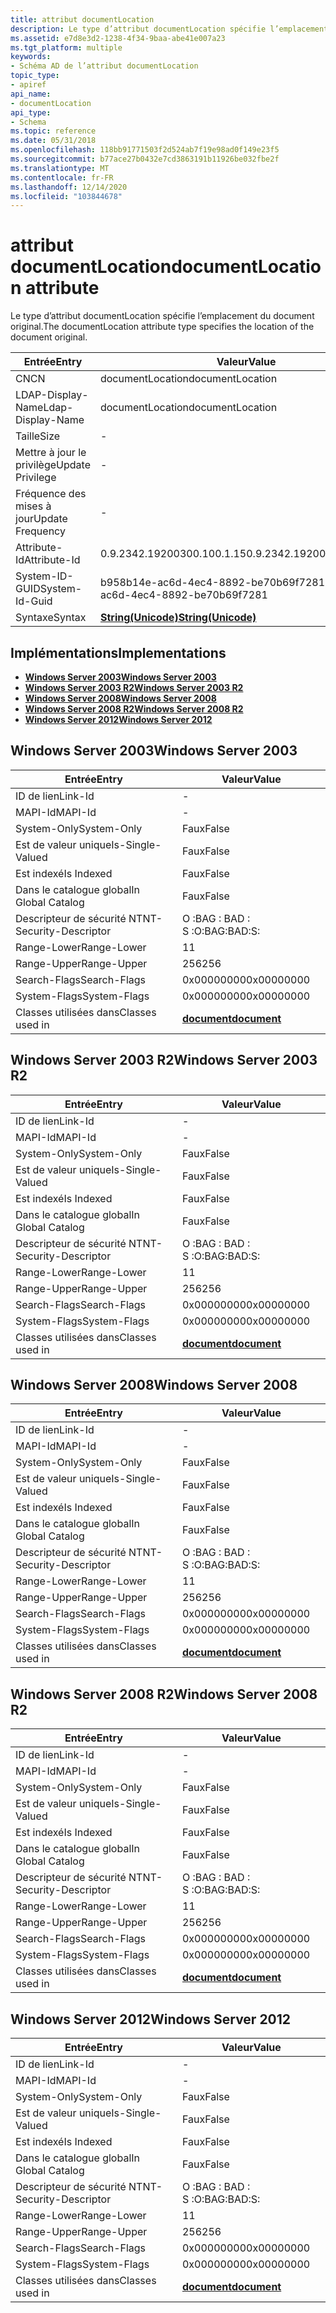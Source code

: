 ```yaml
---
title: attribut documentLocation
description: Le type d’attribut documentLocation spécifie l’emplacement du document original.
ms.assetid: e7d8e3d2-1238-4f34-9baa-abe41e007a23
ms.tgt_platform: multiple
keywords:
- Schéma AD de l’attribut documentLocation
topic_type:
- apiref
api_name:
- documentLocation
api_type:
- Schema
ms.topic: reference
ms.date: 05/31/2018
ms.openlocfilehash: 118bb91771503f2d524ab7f19e98ad0f149e23f5
ms.sourcegitcommit: b77ace27b0432e7cd3863191b11926be032fbe2f
ms.translationtype: MT
ms.contentlocale: fr-FR
ms.lasthandoff: 12/14/2020
ms.locfileid: "103844678"
---
```

# <a name="documentlocation-attribute"></a><span data-ttu-id="effca-104">attribut documentLocation</span><span class="sxs-lookup"><span data-stu-id="effca-104">documentLocation attribute</span></span>

<span data-ttu-id="effca-105">Le type d’attribut documentLocation spécifie l’emplacement du document original.</span><span class="sxs-lookup"><span data-stu-id="effca-105">The documentLocation attribute type specifies the location of the document original.</span></span>



| <span data-ttu-id="effca-106">Entrée</span><span class="sxs-lookup"><span data-stu-id="effca-106">Entry</span></span> | <span data-ttu-id="effca-107">Valeur</span><span class="sxs-lookup"><span data-stu-id="effca-107">Value</span></span> |
|-------------------|---------------------------------------------|
| <span data-ttu-id="effca-108">CN</span><span class="sxs-lookup"><span data-stu-id="effca-108">CN</span></span>                | <span data-ttu-id="effca-109">documentLocation</span><span class="sxs-lookup"><span data-stu-id="effca-109">documentLocation</span></span>                            |
| <span data-ttu-id="effca-110">LDAP-Display-Name</span><span class="sxs-lookup"><span data-stu-id="effca-110">Ldap-Display-Name</span></span> | <span data-ttu-id="effca-111">documentLocation</span><span class="sxs-lookup"><span data-stu-id="effca-111">documentLocation</span></span>                            |
| <span data-ttu-id="effca-112">Taille</span><span class="sxs-lookup"><span data-stu-id="effca-112">Size</span></span>              | \-                                          |
| <span data-ttu-id="effca-113">Mettre à jour le privilège</span><span class="sxs-lookup"><span data-stu-id="effca-113">Update Privilege</span></span>  | \-                                          |
| <span data-ttu-id="effca-114">Fréquence des mises à jour</span><span class="sxs-lookup"><span data-stu-id="effca-114">Update Frequency</span></span>  | \-                                          |
| <span data-ttu-id="effca-115">Attribute-Id</span><span class="sxs-lookup"><span data-stu-id="effca-115">Attribute-Id</span></span>      | <span data-ttu-id="effca-116">0.9.2342.19200300.100.1.15</span><span class="sxs-lookup"><span data-stu-id="effca-116">0.9.2342.19200300.100.1.15</span></span>                  |
| <span data-ttu-id="effca-117">System-ID-GUID</span><span class="sxs-lookup"><span data-stu-id="effca-117">System-Id-Guid</span></span>    | <span data-ttu-id="effca-118">b958b14e-ac6d-4ec4-8892-be70b69f7281</span><span class="sxs-lookup"><span data-stu-id="effca-118">b958b14e-ac6d-4ec4-8892-be70b69f7281</span></span>        |
| <span data-ttu-id="effca-119">Syntaxe</span><span class="sxs-lookup"><span data-stu-id="effca-119">Syntax</span></span>            | [<span data-ttu-id="effca-120">**String(Unicode)**</span><span class="sxs-lookup"><span data-stu-id="effca-120">**String(Unicode)**</span></span>](s-string-unicode.md) |



## <a name="implementations"></a><span data-ttu-id="effca-121">Implémentations</span><span class="sxs-lookup"><span data-stu-id="effca-121">Implementations</span></span>

-   [<span data-ttu-id="effca-122">**Windows Server 2003**</span><span class="sxs-lookup"><span data-stu-id="effca-122">**Windows Server 2003**</span></span>](#windows-server-2003)
-   [<span data-ttu-id="effca-123">**Windows Server 2003 R2**</span><span class="sxs-lookup"><span data-stu-id="effca-123">**Windows Server 2003 R2**</span></span>](#windows-server-2003-r2)
-   [<span data-ttu-id="effca-124">**Windows Server 2008**</span><span class="sxs-lookup"><span data-stu-id="effca-124">**Windows Server 2008**</span></span>](#windows-server-2008)
-   [<span data-ttu-id="effca-125">**Windows Server 2008 R2**</span><span class="sxs-lookup"><span data-stu-id="effca-125">**Windows Server 2008 R2**</span></span>](#windows-server-2008-r2)
-   [<span data-ttu-id="effca-126">**Windows Server 2012**</span><span class="sxs-lookup"><span data-stu-id="effca-126">**Windows Server 2012**</span></span>](#windows-server-2012)

## <a name="windows-server-2003"></a><span data-ttu-id="effca-127">Windows Server 2003</span><span class="sxs-lookup"><span data-stu-id="effca-127">Windows Server 2003</span></span>



| <span data-ttu-id="effca-128">Entrée</span><span class="sxs-lookup"><span data-stu-id="effca-128">Entry</span></span> | <span data-ttu-id="effca-129">Valeur</span><span class="sxs-lookup"><span data-stu-id="effca-129">Value</span></span> |
|------------------------|-------------------------------------------|
| <span data-ttu-id="effca-130">ID de lien</span><span class="sxs-lookup"><span data-stu-id="effca-130">Link-Id</span></span>                | \-                                        |
| <span data-ttu-id="effca-131">MAPI-Id</span><span class="sxs-lookup"><span data-stu-id="effca-131">MAPI-Id</span></span>                | \-                                        |
| <span data-ttu-id="effca-132">System-Only</span><span class="sxs-lookup"><span data-stu-id="effca-132">System-Only</span></span>            | <span data-ttu-id="effca-133">Faux</span><span class="sxs-lookup"><span data-stu-id="effca-133">False</span></span>                                     |
| <span data-ttu-id="effca-134">Est de valeur unique</span><span class="sxs-lookup"><span data-stu-id="effca-134">Is-Single-Valued</span></span>       | <span data-ttu-id="effca-135">Faux</span><span class="sxs-lookup"><span data-stu-id="effca-135">False</span></span>                                     |
| <span data-ttu-id="effca-136">Est indexé</span><span class="sxs-lookup"><span data-stu-id="effca-136">Is Indexed</span></span>             | <span data-ttu-id="effca-137">Faux</span><span class="sxs-lookup"><span data-stu-id="effca-137">False</span></span>                                     |
| <span data-ttu-id="effca-138">Dans le catalogue global</span><span class="sxs-lookup"><span data-stu-id="effca-138">In Global Catalog</span></span>      | <span data-ttu-id="effca-139">Faux</span><span class="sxs-lookup"><span data-stu-id="effca-139">False</span></span>                                     |
| <span data-ttu-id="effca-140">Descripteur de sécurité NT</span><span class="sxs-lookup"><span data-stu-id="effca-140">NT-Security-Descriptor</span></span> | <span data-ttu-id="effca-141">O :BAG : BAD : S :</span><span class="sxs-lookup"><span data-stu-id="effca-141">O:BAG:BAD:S:</span></span>                              |
| <span data-ttu-id="effca-142">Range-Lower</span><span class="sxs-lookup"><span data-stu-id="effca-142">Range-Lower</span></span>            | <span data-ttu-id="effca-143">1</span><span class="sxs-lookup"><span data-stu-id="effca-143">1</span></span>                                         |
| <span data-ttu-id="effca-144">Range-Upper</span><span class="sxs-lookup"><span data-stu-id="effca-144">Range-Upper</span></span>            | <span data-ttu-id="effca-145">256</span><span class="sxs-lookup"><span data-stu-id="effca-145">256</span></span>                                       |
| <span data-ttu-id="effca-146">Search-Flags</span><span class="sxs-lookup"><span data-stu-id="effca-146">Search-Flags</span></span>           | <span data-ttu-id="effca-147">0x00000000</span><span class="sxs-lookup"><span data-stu-id="effca-147">0x00000000</span></span>                                |
| <span data-ttu-id="effca-148">System-Flags</span><span class="sxs-lookup"><span data-stu-id="effca-148">System-Flags</span></span>           | <span data-ttu-id="effca-149">0x00000000</span><span class="sxs-lookup"><span data-stu-id="effca-149">0x00000000</span></span>                                |
| <span data-ttu-id="effca-150">Classes utilisées dans</span><span class="sxs-lookup"><span data-stu-id="effca-150">Classes used in</span></span>        | [<span data-ttu-id="effca-151">**document**</span><span class="sxs-lookup"><span data-stu-id="effca-151">**document**</span></span>](c-document.md)<br/> |



## <a name="windows-server-2003-r2"></a><span data-ttu-id="effca-152">Windows Server 2003 R2</span><span class="sxs-lookup"><span data-stu-id="effca-152">Windows Server 2003 R2</span></span>



| <span data-ttu-id="effca-153">Entrée</span><span class="sxs-lookup"><span data-stu-id="effca-153">Entry</span></span> | <span data-ttu-id="effca-154">Valeur</span><span class="sxs-lookup"><span data-stu-id="effca-154">Value</span></span> |
|------------------------|-------------------------------------------|
| <span data-ttu-id="effca-155">ID de lien</span><span class="sxs-lookup"><span data-stu-id="effca-155">Link-Id</span></span>                | \-                                        |
| <span data-ttu-id="effca-156">MAPI-Id</span><span class="sxs-lookup"><span data-stu-id="effca-156">MAPI-Id</span></span>                | \-                                        |
| <span data-ttu-id="effca-157">System-Only</span><span class="sxs-lookup"><span data-stu-id="effca-157">System-Only</span></span>            | <span data-ttu-id="effca-158">Faux</span><span class="sxs-lookup"><span data-stu-id="effca-158">False</span></span>                                     |
| <span data-ttu-id="effca-159">Est de valeur unique</span><span class="sxs-lookup"><span data-stu-id="effca-159">Is-Single-Valued</span></span>       | <span data-ttu-id="effca-160">Faux</span><span class="sxs-lookup"><span data-stu-id="effca-160">False</span></span>                                     |
| <span data-ttu-id="effca-161">Est indexé</span><span class="sxs-lookup"><span data-stu-id="effca-161">Is Indexed</span></span>             | <span data-ttu-id="effca-162">Faux</span><span class="sxs-lookup"><span data-stu-id="effca-162">False</span></span>                                     |
| <span data-ttu-id="effca-163">Dans le catalogue global</span><span class="sxs-lookup"><span data-stu-id="effca-163">In Global Catalog</span></span>      | <span data-ttu-id="effca-164">Faux</span><span class="sxs-lookup"><span data-stu-id="effca-164">False</span></span>                                     |
| <span data-ttu-id="effca-165">Descripteur de sécurité NT</span><span class="sxs-lookup"><span data-stu-id="effca-165">NT-Security-Descriptor</span></span> | <span data-ttu-id="effca-166">O :BAG : BAD : S :</span><span class="sxs-lookup"><span data-stu-id="effca-166">O:BAG:BAD:S:</span></span>                              |
| <span data-ttu-id="effca-167">Range-Lower</span><span class="sxs-lookup"><span data-stu-id="effca-167">Range-Lower</span></span>            | <span data-ttu-id="effca-168">1</span><span class="sxs-lookup"><span data-stu-id="effca-168">1</span></span>                                         |
| <span data-ttu-id="effca-169">Range-Upper</span><span class="sxs-lookup"><span data-stu-id="effca-169">Range-Upper</span></span>            | <span data-ttu-id="effca-170">256</span><span class="sxs-lookup"><span data-stu-id="effca-170">256</span></span>                                       |
| <span data-ttu-id="effca-171">Search-Flags</span><span class="sxs-lookup"><span data-stu-id="effca-171">Search-Flags</span></span>           | <span data-ttu-id="effca-172">0x00000000</span><span class="sxs-lookup"><span data-stu-id="effca-172">0x00000000</span></span>                                |
| <span data-ttu-id="effca-173">System-Flags</span><span class="sxs-lookup"><span data-stu-id="effca-173">System-Flags</span></span>           | <span data-ttu-id="effca-174">0x00000000</span><span class="sxs-lookup"><span data-stu-id="effca-174">0x00000000</span></span>                                |
| <span data-ttu-id="effca-175">Classes utilisées dans</span><span class="sxs-lookup"><span data-stu-id="effca-175">Classes used in</span></span>        | [<span data-ttu-id="effca-176">**document**</span><span class="sxs-lookup"><span data-stu-id="effca-176">**document**</span></span>](c-document.md)<br/> |



## <a name="windows-server-2008"></a><span data-ttu-id="effca-177">Windows Server 2008</span><span class="sxs-lookup"><span data-stu-id="effca-177">Windows Server 2008</span></span>



| <span data-ttu-id="effca-178">Entrée</span><span class="sxs-lookup"><span data-stu-id="effca-178">Entry</span></span> | <span data-ttu-id="effca-179">Valeur</span><span class="sxs-lookup"><span data-stu-id="effca-179">Value</span></span> |
|------------------------|-------------------------------------------|
| <span data-ttu-id="effca-180">ID de lien</span><span class="sxs-lookup"><span data-stu-id="effca-180">Link-Id</span></span>                | \-                                        |
| <span data-ttu-id="effca-181">MAPI-Id</span><span class="sxs-lookup"><span data-stu-id="effca-181">MAPI-Id</span></span>                | \-                                        |
| <span data-ttu-id="effca-182">System-Only</span><span class="sxs-lookup"><span data-stu-id="effca-182">System-Only</span></span>            | <span data-ttu-id="effca-183">Faux</span><span class="sxs-lookup"><span data-stu-id="effca-183">False</span></span>                                     |
| <span data-ttu-id="effca-184">Est de valeur unique</span><span class="sxs-lookup"><span data-stu-id="effca-184">Is-Single-Valued</span></span>       | <span data-ttu-id="effca-185">Faux</span><span class="sxs-lookup"><span data-stu-id="effca-185">False</span></span>                                     |
| <span data-ttu-id="effca-186">Est indexé</span><span class="sxs-lookup"><span data-stu-id="effca-186">Is Indexed</span></span>             | <span data-ttu-id="effca-187">Faux</span><span class="sxs-lookup"><span data-stu-id="effca-187">False</span></span>                                     |
| <span data-ttu-id="effca-188">Dans le catalogue global</span><span class="sxs-lookup"><span data-stu-id="effca-188">In Global Catalog</span></span>      | <span data-ttu-id="effca-189">Faux</span><span class="sxs-lookup"><span data-stu-id="effca-189">False</span></span>                                     |
| <span data-ttu-id="effca-190">Descripteur de sécurité NT</span><span class="sxs-lookup"><span data-stu-id="effca-190">NT-Security-Descriptor</span></span> | <span data-ttu-id="effca-191">O :BAG : BAD : S :</span><span class="sxs-lookup"><span data-stu-id="effca-191">O:BAG:BAD:S:</span></span>                              |
| <span data-ttu-id="effca-192">Range-Lower</span><span class="sxs-lookup"><span data-stu-id="effca-192">Range-Lower</span></span>            | <span data-ttu-id="effca-193">1</span><span class="sxs-lookup"><span data-stu-id="effca-193">1</span></span>                                         |
| <span data-ttu-id="effca-194">Range-Upper</span><span class="sxs-lookup"><span data-stu-id="effca-194">Range-Upper</span></span>            | <span data-ttu-id="effca-195">256</span><span class="sxs-lookup"><span data-stu-id="effca-195">256</span></span>                                       |
| <span data-ttu-id="effca-196">Search-Flags</span><span class="sxs-lookup"><span data-stu-id="effca-196">Search-Flags</span></span>           | <span data-ttu-id="effca-197">0x00000000</span><span class="sxs-lookup"><span data-stu-id="effca-197">0x00000000</span></span>                                |
| <span data-ttu-id="effca-198">System-Flags</span><span class="sxs-lookup"><span data-stu-id="effca-198">System-Flags</span></span>           | <span data-ttu-id="effca-199">0x00000000</span><span class="sxs-lookup"><span data-stu-id="effca-199">0x00000000</span></span>                                |
| <span data-ttu-id="effca-200">Classes utilisées dans</span><span class="sxs-lookup"><span data-stu-id="effca-200">Classes used in</span></span>        | [<span data-ttu-id="effca-201">**document**</span><span class="sxs-lookup"><span data-stu-id="effca-201">**document**</span></span>](c-document.md)<br/> |



## <a name="windows-server-2008-r2"></a><span data-ttu-id="effca-202">Windows Server 2008 R2</span><span class="sxs-lookup"><span data-stu-id="effca-202">Windows Server 2008 R2</span></span>



| <span data-ttu-id="effca-203">Entrée</span><span class="sxs-lookup"><span data-stu-id="effca-203">Entry</span></span> | <span data-ttu-id="effca-204">Valeur</span><span class="sxs-lookup"><span data-stu-id="effca-204">Value</span></span> |
|------------------------|-------------------------------------------|
| <span data-ttu-id="effca-205">ID de lien</span><span class="sxs-lookup"><span data-stu-id="effca-205">Link-Id</span></span>                | \-                                        |
| <span data-ttu-id="effca-206">MAPI-Id</span><span class="sxs-lookup"><span data-stu-id="effca-206">MAPI-Id</span></span>                | \-                                        |
| <span data-ttu-id="effca-207">System-Only</span><span class="sxs-lookup"><span data-stu-id="effca-207">System-Only</span></span>            | <span data-ttu-id="effca-208">Faux</span><span class="sxs-lookup"><span data-stu-id="effca-208">False</span></span>                                     |
| <span data-ttu-id="effca-209">Est de valeur unique</span><span class="sxs-lookup"><span data-stu-id="effca-209">Is-Single-Valued</span></span>       | <span data-ttu-id="effca-210">Faux</span><span class="sxs-lookup"><span data-stu-id="effca-210">False</span></span>                                     |
| <span data-ttu-id="effca-211">Est indexé</span><span class="sxs-lookup"><span data-stu-id="effca-211">Is Indexed</span></span>             | <span data-ttu-id="effca-212">Faux</span><span class="sxs-lookup"><span data-stu-id="effca-212">False</span></span>                                     |
| <span data-ttu-id="effca-213">Dans le catalogue global</span><span class="sxs-lookup"><span data-stu-id="effca-213">In Global Catalog</span></span>      | <span data-ttu-id="effca-214">Faux</span><span class="sxs-lookup"><span data-stu-id="effca-214">False</span></span>                                     |
| <span data-ttu-id="effca-215">Descripteur de sécurité NT</span><span class="sxs-lookup"><span data-stu-id="effca-215">NT-Security-Descriptor</span></span> | <span data-ttu-id="effca-216">O :BAG : BAD : S :</span><span class="sxs-lookup"><span data-stu-id="effca-216">O:BAG:BAD:S:</span></span>                              |
| <span data-ttu-id="effca-217">Range-Lower</span><span class="sxs-lookup"><span data-stu-id="effca-217">Range-Lower</span></span>            | <span data-ttu-id="effca-218">1</span><span class="sxs-lookup"><span data-stu-id="effca-218">1</span></span>                                         |
| <span data-ttu-id="effca-219">Range-Upper</span><span class="sxs-lookup"><span data-stu-id="effca-219">Range-Upper</span></span>            | <span data-ttu-id="effca-220">256</span><span class="sxs-lookup"><span data-stu-id="effca-220">256</span></span>                                       |
| <span data-ttu-id="effca-221">Search-Flags</span><span class="sxs-lookup"><span data-stu-id="effca-221">Search-Flags</span></span>           | <span data-ttu-id="effca-222">0x00000000</span><span class="sxs-lookup"><span data-stu-id="effca-222">0x00000000</span></span>                                |
| <span data-ttu-id="effca-223">System-Flags</span><span class="sxs-lookup"><span data-stu-id="effca-223">System-Flags</span></span>           | <span data-ttu-id="effca-224">0x00000000</span><span class="sxs-lookup"><span data-stu-id="effca-224">0x00000000</span></span>                                |
| <span data-ttu-id="effca-225">Classes utilisées dans</span><span class="sxs-lookup"><span data-stu-id="effca-225">Classes used in</span></span>        | [<span data-ttu-id="effca-226">**document**</span><span class="sxs-lookup"><span data-stu-id="effca-226">**document**</span></span>](c-document.md)<br/> |



## <a name="windows-server-2012"></a><span data-ttu-id="effca-227">Windows Server 2012</span><span class="sxs-lookup"><span data-stu-id="effca-227">Windows Server 2012</span></span>



| <span data-ttu-id="effca-228">Entrée</span><span class="sxs-lookup"><span data-stu-id="effca-228">Entry</span></span> | <span data-ttu-id="effca-229">Valeur</span><span class="sxs-lookup"><span data-stu-id="effca-229">Value</span></span> |
|------------------------|-------------------------------------------|
| <span data-ttu-id="effca-230">ID de lien</span><span class="sxs-lookup"><span data-stu-id="effca-230">Link-Id</span></span>                | \-                                        |
| <span data-ttu-id="effca-231">MAPI-Id</span><span class="sxs-lookup"><span data-stu-id="effca-231">MAPI-Id</span></span>                | \-                                        |
| <span data-ttu-id="effca-232">System-Only</span><span class="sxs-lookup"><span data-stu-id="effca-232">System-Only</span></span>            | <span data-ttu-id="effca-233">Faux</span><span class="sxs-lookup"><span data-stu-id="effca-233">False</span></span>                                     |
| <span data-ttu-id="effca-234">Est de valeur unique</span><span class="sxs-lookup"><span data-stu-id="effca-234">Is-Single-Valued</span></span>       | <span data-ttu-id="effca-235">Faux</span><span class="sxs-lookup"><span data-stu-id="effca-235">False</span></span>                                     |
| <span data-ttu-id="effca-236">Est indexé</span><span class="sxs-lookup"><span data-stu-id="effca-236">Is Indexed</span></span>             | <span data-ttu-id="effca-237">Faux</span><span class="sxs-lookup"><span data-stu-id="effca-237">False</span></span>                                     |
| <span data-ttu-id="effca-238">Dans le catalogue global</span><span class="sxs-lookup"><span data-stu-id="effca-238">In Global Catalog</span></span>      | <span data-ttu-id="effca-239">Faux</span><span class="sxs-lookup"><span data-stu-id="effca-239">False</span></span>                                     |
| <span data-ttu-id="effca-240">Descripteur de sécurité NT</span><span class="sxs-lookup"><span data-stu-id="effca-240">NT-Security-Descriptor</span></span> | <span data-ttu-id="effca-241">O :BAG : BAD : S :</span><span class="sxs-lookup"><span data-stu-id="effca-241">O:BAG:BAD:S:</span></span>                              |
| <span data-ttu-id="effca-242">Range-Lower</span><span class="sxs-lookup"><span data-stu-id="effca-242">Range-Lower</span></span>            | <span data-ttu-id="effca-243">1</span><span class="sxs-lookup"><span data-stu-id="effca-243">1</span></span>                                         |
| <span data-ttu-id="effca-244">Range-Upper</span><span class="sxs-lookup"><span data-stu-id="effca-244">Range-Upper</span></span>            | <span data-ttu-id="effca-245">256</span><span class="sxs-lookup"><span data-stu-id="effca-245">256</span></span>                                       |
| <span data-ttu-id="effca-246">Search-Flags</span><span class="sxs-lookup"><span data-stu-id="effca-246">Search-Flags</span></span>           | <span data-ttu-id="effca-247">0x00000000</span><span class="sxs-lookup"><span data-stu-id="effca-247">0x00000000</span></span>                                |
| <span data-ttu-id="effca-248">System-Flags</span><span class="sxs-lookup"><span data-stu-id="effca-248">System-Flags</span></span>           | <span data-ttu-id="effca-249">0x00000000</span><span class="sxs-lookup"><span data-stu-id="effca-249">0x00000000</span></span>                                |
| <span data-ttu-id="effca-250">Classes utilisées dans</span><span class="sxs-lookup"><span data-stu-id="effca-250">Classes used in</span></span>        | [<span data-ttu-id="effca-251">**document**</span><span class="sxs-lookup"><span data-stu-id="effca-251">**document**</span></span>](c-document.md)<br/> |



 

 





